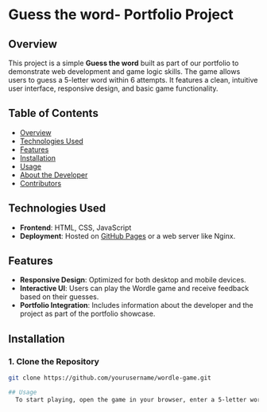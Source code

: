 # Guess the word- Portfolio Project

## Overview

This project is a simple **Guess the word** built as part of our portfolio to demonstrate web development and game logic skills. The game allows users to guess a 5-letter word within 6 attempts. It features a clean, intuitive user interface, responsive design, and basic game functionality.

## Table of Contents
- [Overview](#overview)
- [Technologies Used](#technologies-used)
- [Features](#features)
- [Installation](#installation)
- [Usage](#usage)
- [About the Developer](#about-the-developer)
- [Contributors](#contributors)

## Technologies Used
- **Frontend**: HTML, CSS, JavaScript
- **Deployment**: Hosted on [GitHub Pages](https://smaeel12.github.io/) or a web server like Nginx.

## Features
- **Responsive Design**: Optimized for both desktop and mobile devices.
- **Interactive UI**: Users can play the Wordle game and receive feedback based on their guesses.
- **Portfolio Integration**: Includes information about the developer and the project as part of the portfolio showcase.

## Installation

### 1. Clone the Repository
```bash
git clone https://github.com/yourusername/wordle-game.git

## Usage
  To start playing, open the game in your browser, enter a 5-letter word, and submit your guess. You have 6 attempts to guess the correct word.
